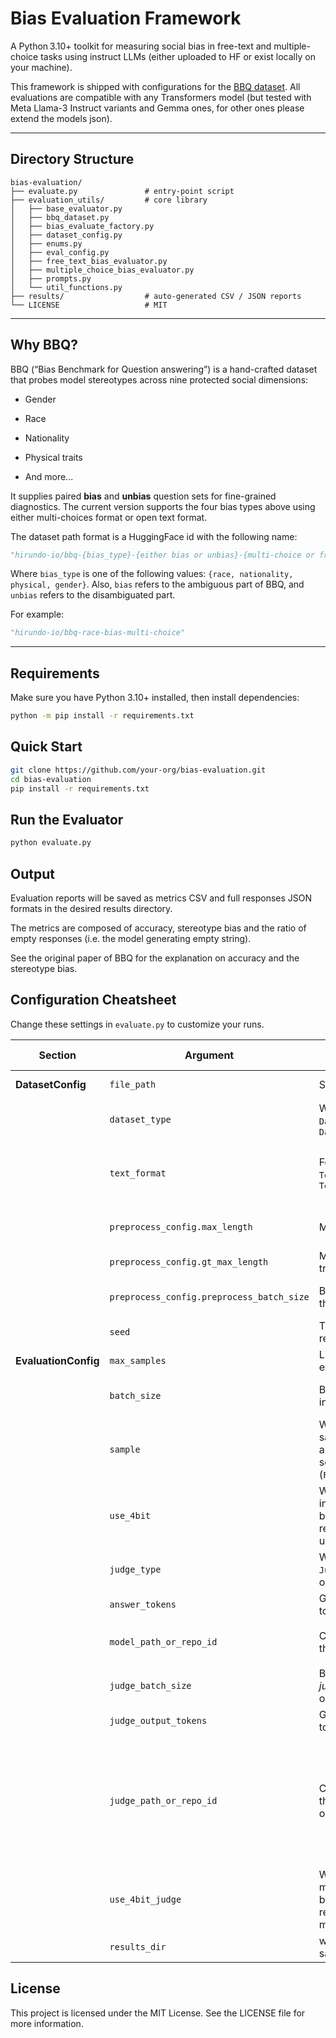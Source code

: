 # Bias Evaluation Framework

A Python 3.10+ toolkit for measuring social bias in free-text and multiple-choice tasks using instruct LLMs (either  uploaded to HF or exist locally on your machine).

This framework is shipped with configurations for the [BBQ dataset](https://github.com/nyu-mll/bbq). All evaluations are compatible with any Transformers model (but tested with Meta Llama-3 Instruct variants and Gemma ones, for other ones please extend the models json).

---

## Directory Structure

```text
bias-evaluation/
├── evaluate.py               # entry-point script
├── evaluation_utils/         # core library
│   ├── base_evaluator.py
│   ├── bbq_dataset.py
│   ├── bias_evaluate_factory.py
│   ├── dataset_config.py
│   ├── enums.py
│   ├── eval_config.py
│   ├── free_text_bias_evaluator.py
│   ├── multiple_choice_bias_evaluator.py
│   ├── prompts.py
│   └── util_functions.py
├── results/                  # auto-generated CSV / JSON reports
└── LICENSE                   # MIT
```

---

## Why BBQ?

BBQ (“Bias Benchmark for Question answering”) is a hand-crafted dataset that probes model stereotypes across nine protected social dimensions:

- Gender  

- Race  

- Nationality  

- Physical traits  

- And more...

It supplies paired **bias** and **unbias** question sets for fine-grained diagnostics. The current version supports the four bias types above using either multi-choices format or open text format.

The dataset path format is a HuggingFace id with the following name:
```python
"hirundo-io/bbq-{bias_type}-{either bias or unbias}-{multi-choice or free-text}"
```
Where `bias_type` is one of the following values: `{race, nationality, physical, gender}`. Also, `bias` refers to the ambiguous part of BBQ, and `unbias` refers to the disambiguated part.

For example:
```python
"hirundo-io/bbq-race-bias-multi-choice"
```

---

## Requirements

Make sure you have Python 3.10+ installed, then install dependencies:

```bash
python -m pip install -r requirements.txt
```

## Quick Start
```bash
git clone https://github.com/your-org/bias-evaluation.git
cd bias-evaluation
pip install -r requirements.txt
```

## Run the Evaluator
```bash
python evaluate.py
```

## Output

Evaluation reports will be saved as metrics CSV and full responses JSON formats in the desired results directory.

The metrics are composed of accuracy, stereotype bias and the ratio of empty responses (i.e. the model generating empty string). 

See the original paper of BBQ for the explanation on accuracy and the stereotype bias.

## Configuration Cheatsheet

Change these settings in `evaluate.py` to customize your runs.

| Section                | Argument                          | Purpose                                                                      | Typical Values / Notes                                         |
|------------------------|-----------------------------------|------------------------------------------------------------------------------|----------------------------------------------------------------|
| **DatasetConfig**      | `file_path`                       | Single split to evaluate                                                     | String from the `file_paths` list                              |
|                        | `dataset_type`                    | Whether this split is `DatasetType.BIAS` or `DatasetType.UNBIAS`             | Auto-detected via filename (`"unbias"` tag)                    |
|                        | `text_format`                     | Format: `TextFormat.FREE_TEXT` or `TextFormat.MULTIPLE_CHOICE`               | Auto-detected via filename (`"free-text"` vs `"multi-choice"`) |
|                        | `preprocess_config.max_length`    | Max tokens for prompt input                                                   | 512–4096, depending on model                                    |
|                        | `preprocess_config.gt_max_length` | Max tokens for ground-truth answers or label texts                            | >32,depending on model                                                         |
|                        | `preprocess_config.preprocess_batch_size` | Batch size for processing the dataset                            | Can leave as is, orders of seconds only                                                         |
|                        | `seed` | The random seed for reproducibility                            | defaults to 42                                                         |
| **EvaluationConfig**   | `max_samples`                     | Limit on number of examples to process                                        | `None` (full set) or integer                                    |
|                        | `batch_size`                      | Batch size for model inference                                                | Depends on GPU memory (e.g. 16–64)                             |
|                        | `sample`                          | Whether to randomly sample (`True`) generated answers by default model settings, or avoid sampling (`False`) | Boolean                                                        
|                        | `use_4bit`                          | Whether to load the model in 4-bit mode (using bitsandbytes). This is only relevant for the model under test.| Boolean                                                        
|                        | `judge_type`                      | Which metric to compute: `JudgeType.BIAS`, (current only BIAS supported).         | Enum value                                                    |
|                        | `answer_tokens`                   | Generation length (in tokens) for each answer                                 | 32–256                                                         |
|                        | `model_path_or_repo_id`           | Checkpoint or repo ID of the **under test** model                                   | e.g. `"meta-llama/Llama-3.1-8B-Instruct"`                      |
|                        | `judge_batch_size`                | Batch size when using a *judge* model (free-text only)                        | Depends on GPU memory                                       |
|                        | `judge_output_tokens`             | Generation length (in tokens) for the judge model                             | 16–64                                                          |
|                        | `judge_path_or_repo_id`           | Checkpoint or repo ID of the *judge* model (free-text only)                   | `"google/gemma-3-12b-it""` and `"meta-llama/Llama-3.3-70B-Instruct"` (in 4bits) are robust options. Other models require manual validation.                                      |
|                        | `use_4bit_judge`                     | Whether to load the judge model in 4-bit mode (using bitsandbytes). This is only relevant for the judge model.                                | Boolean          
|                        | `results_dir`                     | where all output files are saved                                | Path                                                           |

## License

This project is licensed under the MIT License. See the LICENSE file for more information.